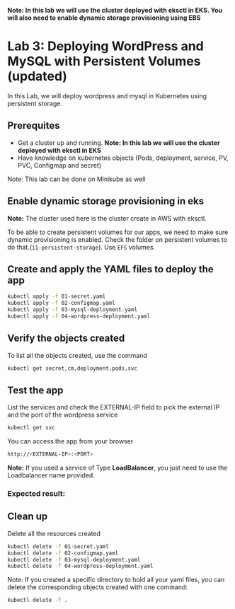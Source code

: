 **Note: In this lab we will use the cluster deployed with eksctl in EKS. You will also need to enable dynamic storage provisioning using EBS**

# Lab 3: Deploying WordPress and MySQL with Persistent Volumes (updated)

In this Lab, we will deploy wordpress and mysql in Kubernetes using persistent storage.

## Prerequites
- Get a cluster up and running. 
**Note: In this lab we will use the cluster deployed with eksctl in EKS**
- Have knowledge on kubernetes objects (Pods, deployment, service, PV, PVC, Configmap and secret)

Note: This lab can be done on Minikube as well

## Enable dynamic storage provisioning in eks

**Note:** The cluster used here is the cluster create in AWS with eksctl.

To be able to create persistent volumes for our apps, we need to make sure dynamic provisioning is enabled.
Check the folder on persistent volumes to do that.(`11-persistent-storage`). Use `EFS` volumes. 

## Create and apply the YAML files to deploy the app
```bash
kubectl apply -f 01-secret.yaml
kubectl apply -f 02-configmap.yaml
kubectl apply -f 03-mysql-deployment.yaml
kubectl apply -f 04-wordpress-deployment.yaml
```
## Verify the objects created

To list all the objects created, use the command
```bash
kubectl get secret,cm,deployment,pods,svc
```

## Test the app
List the services and check the EXTERNAL-IP field to pick the external IP and the port of the wordpress service
```bash
kubectl get svc
```
You can access the app from your browser
```bash
http://<EXTERNAL-IP>:<PORT>
```
**Note:** If you used a service of Type **LoadBalancer**, you just need to use the Loadbalancer name provided.

### Expected result:
[](wordpress.png)

## Clean up

Delete all the resources created
```bash
kubectl delete -f 01-secret.yaml
kubectl delete -f 02-configmap.yaml
kubectl delete -f 03-mysql-deployment.yaml
kubectl delete -f 04-wordpress-deployment.yaml
```
Note: If you created a specific directory to hold all your yaml files, you can delete the corresponding objects created with one command:

```bash
kubectl delete -f .
```
